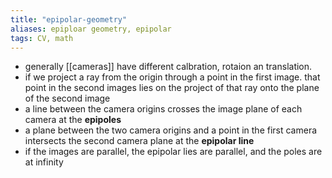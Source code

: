 ```yaml
---
title: "epipolar-geometry"
aliases: epiploar geometry, epipolar
tags: CV, math
---
```


- generally [[cameras]] have different calbration, rotaion an translation.
- if we project a ray from the origin through a point in the first image. that point in the second images lies on the project of that ray onto the plane of the second image
- a line between the camera origins crosses the image plane of each camera at the **epipoles**
- a plane between the two camera origins and a point in the first camera intersects the second camera plane at the **epipolar line**
- if the images are parallel, the epipolar lies are parallel, and the poles are at infinity
